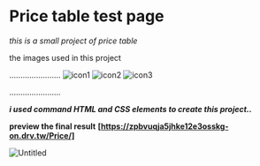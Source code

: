 # Price table test page 

*this is a small project of price table*

the images used in this project 

.......................
![icon1](https://user-images.githubusercontent.com/85587699/133163031-a7e0d284-bf97-4c0a-bcab-d0e60ab261aa.png)
![icon2](https://user-images.githubusercontent.com/85587699/133163129-069855ef-db00-4d45-bc97-a9f0ed968a2f.png)
![icon3](https://user-images.githubusercontent.com/85587699/133163155-22b33e4c-d97a-4f96-bcef-7ea732c16162.png)

.......................


***i used command HTML and CSS elements to create this project..***

**preview the final result** **[https://zpbvuqja5jhke12e3osskg-on.drv.tw/Price/]**

![Untitled](https://user-images.githubusercontent.com/85587699/133163291-9628e042-a2db-4f0f-a788-5a32faa40e06.png)
